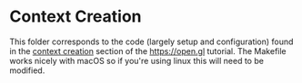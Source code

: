 # Context Creation

This folder corresponds to the code (largely setup and configuration) found in the [context creation](https://open.gl/context) section of the https://open.gl
tutorial. The Makefile works nicely with macOS so if you're using linux this will need to be modified.

